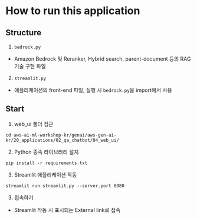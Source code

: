 # How to run this application

## Structure

1. `bedrock.py`

- Amazon Bedrock 및 Reranker, Hybrid search, parent-document 등의 RAG 기술 구현 파일

2. `streamlit.py`

- 애플리케이션의 front-end 파일, 실행 시 `bedrock.py`을 import해서 사용

## Start
1. web_ui 폴더 접근
```
cd aws-ai-ml-workshop-kr/genai/aws-gen-ai-kr/20_applications/02_qa_chatbot/04_web_ui/
```

2. Python 종속 라이브러리 설치

```
pip install -r requirements.txt
```

3. Streamlit 애플리케이션 작동

```
streamlit run streamlit.py --server.port 8080
```

3. 접속하기

- Streamlit 작동 시 표시되는 External link로 접속
